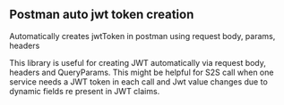 ## Postman auto jwt token creation

Automatically creates jwtToken in postman using request body, params, headers

This library is useful for creating JWT automatically via request body, headers and QueryParams. This might be helpful for S2S call when one service needs a JWT token in each call and Jwt value changes due to dynamic fields re present in JWT claims.
